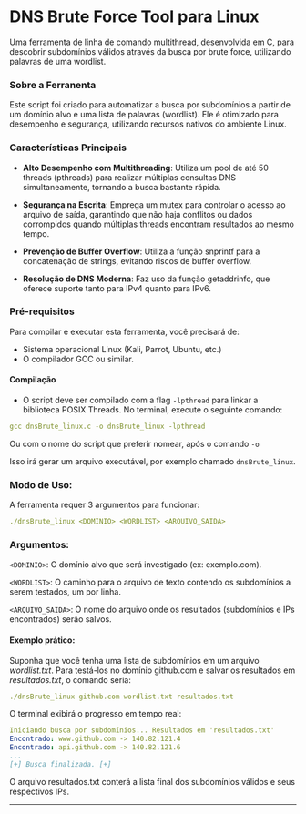# DNS Brute Force Tool para Linux
Uma ferramenta de linha de comando multithread, desenvolvida em C, para descobrir subdomínios válidos através da busca por brute force, utilizando palavras de uma wordlist.

### Sobre a Ferranenta
Este script foi criado para automatizar a busca por subdomínios a partir de um domínio alvo e uma lista de palavras (wordlist). Ele é otimizado para desempenho e segurança, utilizando recursos nativos do ambiente Linux.

### Características Principais
- **Alto Desempenho com Multithreading**: Utiliza um pool de até 50 threads (pthreads) para realizar múltiplas consultas DNS simultaneamente, tornando a busca bastante rápida.

- **Segurança na Escrita**: Emprega um mutex para controlar o acesso ao arquivo de saída, garantindo que não haja conflitos ou dados corrompidos quando múltiplas threads encontram resultados ao mesmo tempo.

- **Prevenção de Buffer Overflow**: Utiliza a função snprintf para a concatenação de strings, evitando riscos de buffer overflow.

- **Resolução de DNS Moderna**: Faz uso da função getaddrinfo, que oferece suporte tanto para IPv4 quanto para IPv6.

### Pré-requisitos
Para compilar e executar esta ferramenta, você precisará de:

- Sistema operacional Linux (Kali, Parrot, Ubuntu, etc.)
- O compilador GCC ou similar.

#### Compilação
- O script deve ser compilado com a flag `-lpthread` para linkar a biblioteca POSIX Threads. No terminal, execute o seguinte comando:

```yaml
gcc dnsBrute_linux.c -o dnsBrute_linux -lpthread
```
Ou com o nome do script que preferir nomear, após o comando `-o`

Isso irá gerar um arquivo executável, por exemplo chamado `dnsBrute_linux`.

### Modo de Uso:
A ferramenta requer 3 argumentos para funcionar:
```yaml
./dnsBrute_linux <DOMINIO> <WORDLIST> <ARQUIVO_SAIDA>
```

### Argumentos:

`<DOMINIO>`: O domínio alvo que será investigado (ex: exemplo.com).

`<WORDLIST>`: O caminho para o arquivo de texto contendo os subdomínios a serem testados, um por linha.

`<ARQUIVO_SAIDA>`: O nome do arquivo onde os resultados (subdomínios e IPs encontrados) serão salvos.

#### Exemplo prático:

Suponha que você tenha uma lista de subdomínios em um arquivo *wordlist.txt*. Para testá-los no domínio github.com e salvar os resultados em *resultados.txt*, o comando seria:

```yaml
./dnsBrute_linux github.com wordlist.txt resultados.txt
```
O terminal exibirá o progresso em tempo real:

```yaml
Iniciando busca por subdomínios... Resultados em 'resultados.txt'
Encontrado: www.github.com -> 140.82.121.4
Encontrado: api.github.com -> 140.82.121.6
...
[+] Busca finalizada. [+]
```
O arquivo resultados.txt conterá a lista final dos subdomínios válidos e seus respectivos IPs.
<hr>

